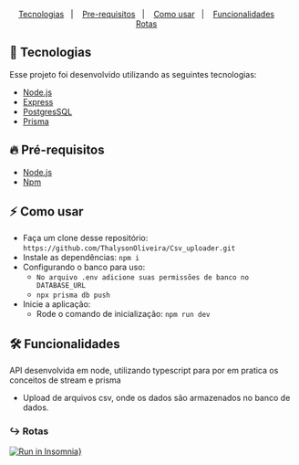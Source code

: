 <p align="center">
  <a href="#tecnologia">Tecnologias</a>&nbsp;&nbsp;&nbsp;|&nbsp;&nbsp;&nbsp;
  <a href="#pre-requisitos">Pre-requisitos</a>&nbsp;&nbsp;&nbsp;|&nbsp;&nbsp;&nbsp;
  <a href="#como-usar">Como usar</a>&nbsp;&nbsp;&nbsp;|&nbsp;&nbsp;&nbsp;
  <a href="#funcionalidades">Funcionalidades</a>&nbsp;&nbsp;&nbsp;&nbsp;&nbsp;&nbsp;
  <a href="#rotas">Rotas</a>&nbsp;&nbsp;&nbsp;&nbsp;&nbsp;&nbsp;
</p>

<a id="tecnologia"></a>
## 🚀 Tecnologias

Esse projeto foi desenvolvido utilizando as seguintes tecnologias:

- [Node.js](https://nodejs.org/en/)
- [Express](https://expressjs.com/pt-br/)
- [PostgresSQL](https://www.postgresql.org/)
- [Prisma](https://www.prisma.io/)

<a id="pre-requisitos"></a>
## :fire: **Pré-requisitos**

- [Node.js](https://nodejs.org/en/)
- [Npm](https://www.npmjs.com/)

<a id="como-usar"></a>
## :zap: Como usar

- Faça um clone desse repositório: `https://github.com/ThalysonOliveira/Csv_uploader.git`
- Instale as dependências: `npm i`
- Configurando o banco para uso:
   - `No arquivo .env adicione suas permissões de banco no DATABASE_URL`
   - `npx prisma db push`
- Inicie a aplicação:
   - Rode o comando de inicialização: `npm run dev`

<a id="funcionalidades"></a>
## 🛠️ Funcionalidades

API desenvolvida em node, utilizando typescript para por em pratica os conceitos de stream e prisma
- Upload de arquivos csv, onde os dados são armazenados no banco de dados.

<a id="rotas"></a>
### ↪︎ Rotas
[![Run in Insomnia}](https://insomnia.rest/images/run.svg)](https://insomnia.rest/run/?label=csv%20uploader&uri=https%3A%2F%2Fgithub.com%2FThalysonOliveira%2Fcsv_uploader%2Fblob%2Fmain%2Fcsv_uploader.json)

